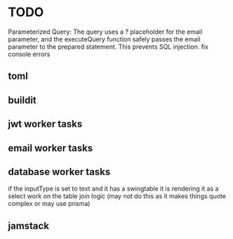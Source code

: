 # TODO

Parameterized Query: The query uses a ? placeholder for the email parameter, and the executeQuery function safely passes the email parameter to the prepared statement. This prevents SQL injection.
fix console errors

## toml

## buildit

## jwt worker tasks

## email worker tasks

## database worker tasks

if the inputType is set to text and it has a swingtable it is rendering it as a select
work on the table join logic (may not do this as it makes things quote complex or may use prisma)

## jamstack
